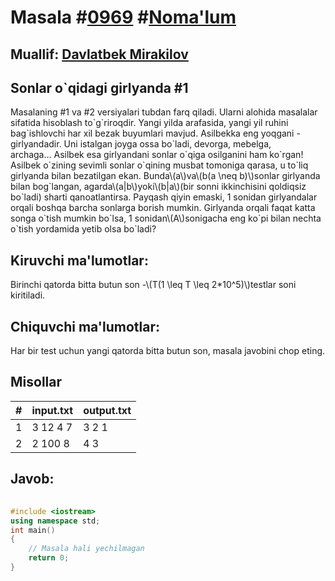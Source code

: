 
<h1>Masala #<a href="https://robocontest.uz/tasks/0969">0969</a> #<a href="https://robocontest.uz/tasks?category=1">Noma'lum</a></h1>
<h2> Muallif: <a href="https://robocontest.uz/profile/mdspro">Davlatbek Mirakilov</a></h2>
<h2>Sonlar o`qidagi girlyanda #1</h2>
<p>Masalaning #1 va #2 versiyalari tubdan farq qiladi. Ularni alohida masalalar sifatida hisoblash to`g`riroqdir.
Yangi yilda arafasida, yangi yil ruhini bag`ishlovchi har xil bezak buyumlari mavjud. Asilbekka eng yoqgani - girlyandadir. Uni istalgan joyga ossa bo`ladi, devorga, mebelga, archaga... Asilbek esa girlyandani sonlar o`qiga osilganini ham ko`rgan!
Asilbek o`zining sevimli sonlar o`qining musbat tomoniga qarasa, u to`liq girlyanda bilan bezatilgan ekan. Bunda\(a\)va\(b(a \neq b)\)sonlar girlyanda bilan bog`langan, agarda\(a|b\)yoki\(b|a\)(bir sonni ikkinchisini qoldiqsiz bo`ladi) sharti qanoatlantirsa.
Payqash qiyin emaski, 1 sonidan girlyandalar orqali boshqa barcha sonlarga borish mumkin. Girlyanda orqali faqat katta songa o`tish mumkin bo`lsa, 1 sonidan\(A\)sonigacha eng ko`pi bilan nechta o`tish yordamida yetib olsa bo`ladi?</p>
<h2>Kiruvchi ma'lumotlar:</h2>
<p>Birinchi qatorda bitta butun son -\(T(1 \leq T \leq 2*10^5)\)testlar soni kiritiladi.</p>
<h2>Chiquvchi ma'lumotlar:</h2>
<p>Har bir test uchun yangi qatorda bitta butun son, masala javobini chop eting.</p>
<h2>Misollar</h2>
<table>
    <thead>
        <tr>
            <th>#</th>
            <th>input.txt</th>
            <th>output.txt</th>
        </tr>
    </thead>
    <tbody>
            <tr>
                <td>1</td>
                <td>3
12
4
7</td>
                <td>3
2
1</td>
            </tr>
            <tr>
                <td>2</td>
                <td>2
100
8</td>
                <td>4
3</td>
            </tr>
    </tbody>
    </table>
    
<h2>Javob:</h2>

######
```cpp
#include <iostream>
using namespace std;
int main()
{
    // Masala hali yechilmagan
    return 0;
}
```
